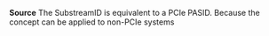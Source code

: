 **Source**
The SubstreamID is equivalent to a PCIe PASID. Because the concept can be applied to non-PCIe systems